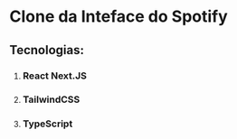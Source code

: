 # Clone da Inteface do Spotify

## Tecnologias: 

  1. ### React Next.JS
  2. ### TailwindCSS
  3. ### TypeScript
